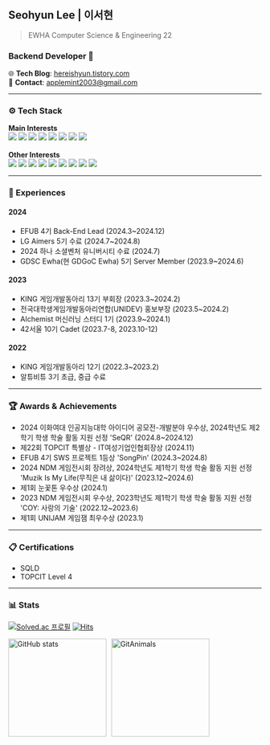 ## Seohyun Lee | 이서현
> EWHA Computer Science & Engineering 22
### Backend Developer 🚀
🌐 **Tech Blog**: [hereishyun.tistory.com](https://hereishyun.tistory.com)  
📧 **Contact**: [applemint2003@gmail.com](mailto:applemint2003@gmail.com)  

---

### ⚙️ Tech Stack
**Main Interests**  
<img src="https://img.shields.io/badge/Java-007396?style=flat-square&logo=Java&logoColor=white"> <img src="https://img.shields.io/badge/SpringBoot-6DB33F?style=flat-square&logo=springboot&logoColor=white"> <img src="https://img.shields.io/badge/FastAPI-05998B?style=flat-square&logo=fastapi&logoColor=white"> <img src="https://img.shields.io/badge/MySQL-005C84?style=flat-square&logo=mysql&logoColor=white"> <img src="https://img.shields.io/badge/MongoDB-%234ea94b.svg?style=flat-square&logo=mongodb&logoColor=white"> <img src="https://img.shields.io/badge/AWS-%23FF9900.svg?style=flat-square&logo=amazon-aws&logoColor=white"> <img src="https://img.shields.io/badge/Docker-2496ED?style=flat-square&logo=docker&logoColor=white"> <img src="https://img.shields.io/badge/Docker%20Compose-2496ED?style=flat-square&logo=docker&logoColor=white"> 
<br></br> 
**Other Interests**  
<img src="https://img.shields.io/badge/Python-3776AB?style=flat-square&logo=Python&logoColor=white"/> <img src="https://img.shields.io/badge/C++-00599C?style=flat-square&amp;logo=C%2B%2B&amp;logoColor=white"> <img src="https://img.shields.io/badge/Google_Cloud-4285F4?style=flat-square&logo=google-cloud&logoColor=white"> <img src="https://img.shields.io/badge/Unity-333333?style=flat-square&amp;logo=Unity&amp;logoColor=white"> <img src="https://img.shields.io/badge/-C%23-000000?logo=Csharp&style=flat-square">
<img src="https://img.shields.io/badge/C-A8B9CC?style=flat-square&amp;logo=C&amp;logoColor=white"> <img src="https://img.shields.io/badge/HTML5-E34F26?style=flat-square&amp;logo=HTML5&amp;logoColor=white"> <img src="https://img.shields.io/badge/CSS3-1572B6?style=flat-square&amp;logo=CSS3&amp;logoColor=white"> <img src="https://img.shields.io/badge/JavaScript-F7DF1E?style=flat-square&logo=javascript&logoColor=black">

---

### 🎯 Experiences
#### 2024
- EFUB 4기 Back-End Lead (2024.3~2024.12)
- LG Aimers 5기 수료 (2024.7~2024.8)
- 2024 하나 소셜벤처 유니버시티 수료 (2024.7)
- GDSC Ewha(현 GDGoC Ewha) 5기 Server Member (2023.9~2024.6)
#### 2023
- KING 게임개발동아리 13기 부회장 (2023.3~2024.2) 
- 전국대학생게임개발동아리연합(UNIDEV) 홍보부장 (2023.5~2024.2)
- AIchemist 머신러닝 스터디 1기 (2023.9~2024.1)
- 42서울 10기 Cadet (2023.7-8, 2023.10-12)
#### 2022
- KING 게임개발동아리 12기 (2022.3~2023.2)
- 알튜비튜 3기 초급, 중급 수료

---

### 🏆 Awards & Achievements
- 2024 이화여대 인공지능대학 아이디어 공모전-개발분야 우수상, 2024학년도 제2학기 학생 학술 활동 지원 선정 'SeQR' (2024.8~2024.12)
- 제22회 TOPCIT 특별상 - IT여성기업인협회장상 (2024.11)
- EFUB 4기 SWS 프로젝트 1등상 'SongPin' (2024.3~2024.8)
- 2024 NDM 게임전시회 장려상, 2024학년도 제1학기 학생 학술 활동 지원 선정 'Muzik Is My Life(무직은 내 삶이다)' (2023.12~2024.6)
- 제1회 눈꽃톤 우수상 (2024.1)
- 2023 NDM 게임전시회 우수상, 2023학년도 제1학기 학생 학술 활동 지원 선정 'COY: 사랑의 기술' (2022.12~2023.6)
- 제1회 UNIJAM 게임잼 최우수상 (2023.1)

---

### 📋 Certifications
- SQLD
- TOPCIT Level 4

---

### 📊 Stats
[![Solved.ac
프로필](http://mazassumnida.wtf/api/mini/generate_badge?boj=leeseohyun)](https://solved.ac/leeseohyun)
[![Hits](https://hits.seeyoufarm.com/api/count/incr/badge.svg?url=https%3A%2F%2Fgithub.com%2Fseohyun-lee%2Fhit-counter&count_bg=%2345B8AC&title_bg=%23555555&icon=github.svg&icon_color=%23E7E7E7&title=hits&edge_flat=false)](https://hits.seeyoufarm.com)
<br>

<div style="display: flex; align-items: center; gap: 10px;">
  <img src="https://github-readme-stats.vercel.app/api?username=seohyun-lee&show_icons=true&theme=ambient_gradient" alt="GitHub stats" style="height: 195px;" />
  <a href="https://github.com/devxb/gitanimals">
    <img src="https://render.gitanimals.org/lines/seohyun-lee?pet-id=646916942764177944" alt="GitAnimals" style="height: 195px;" />
  </a>
</div>
</a>
  
